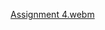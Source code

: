 [Assignment 4.webm](https://github.com/Sowmya-Nalini/Neural_Network_Assignment_4/assets/82793513/f65808dc-3f57-4efe-9fdc-d37098467228)

